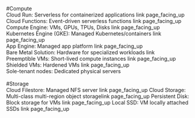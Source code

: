 #Compute
<BR>
Cloud Run: Serverless for containerized applications link page_facing_up<BR>
Cloud Functions: Event-driven serverless functions link page_facing_up<BR>
Compute Engine: VMs, GPUs, TPUs, Disks link page_facing_up<BR>
Kubernetes Engine (GKE): Managed Kubernetes/containers link page_facing_up<BR>
App Engine: Managed app platform link page_facing_up<BR>
Bare Metal Solution: Hardware for specialized workloads link<BR>
Preemptible VMs: Short-lived compute instances link page_facing_up<BR>
Shielded VMs: Hardened VMs link page_facing_up<BR>
Sole-tenant nodes: Dedicated physical servers <BR>
<BR>
#Storage<BR>
Cloud Filestore: Managed NFS server link page_facing_up
Cloud Storage: Multi-class multi-region object storagelink page_facing_up
Persistent Disk: Block storage for VMs link page_facing_up
Local SSD: VM locally attached SSDs link page_facing_up